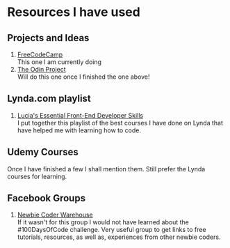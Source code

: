 # Resources I have used

## Projects and Ideas
1. [FreeCodeCamp](https://www.freecodecamp.com)<br />
  This one I am currently doing
2. [The Odin Project](http://www.theodinproject.com/)<br />
  Will do this one once I finished the one above!

## Lynda.com playlist
1. [Lucia's Essential Front-End Developer Skills](https://www.lynda.com/SharedPlaylist/574b2afedbb9492a8eb4f44ee596244f)<br />
  I put together this playlist of the best courses I have done on Lynda that have helped me with learning how to code.

## Udemy Courses
Once I have finished a few I shall mention them. Still prefer the Lynda courses for learning.

## Facebook Groups
1. [Newbie Coder Warehouse](https://www.facebook.com/groups/1594816820775537)<br />
  If it wasn't for this group I would not have learned about the #100DaysOfCode challenge. Very useful group to get links to free tutorials, resources, as well as, experiences from other newbie coders.
